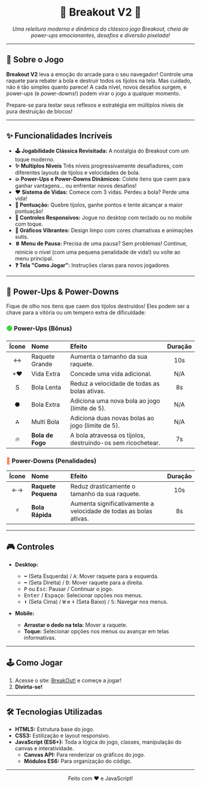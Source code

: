 <div align="center">
  <h1>🧱 Breakout V2 🚀</h1>
  <p>
    <em>Uma releitura moderna e dinâmica do clássico jogo Breakout, cheia de power-ups emocionantes, desafios e diversão pixelada!</em>
  </p>
  <p>
    </p>
</div>

---

## 🌟 Sobre o Jogo

**Breakout V2** leva a emoção do arcade para o seu navegador! Controle uma raquete para rebater a bola e destruir todos os tijolos na tela. Mas cuidado, não é tão simples quanto parece! A cada nível, novos desafios surgem, e power-ups (e power-downs!) podem virar o jogo a qualquer momento.

Prepare-se para testar seus reflexos e estratégia em múltiplos níveis de pura destruição de blocos!

---

## ✨ Funcionalidades Incríveis

* **🕹️ Jogabilidade Clássica Revisitada:** A nostalgia do Breakout com um toque moderno.
* **✨ Multiplos Niveis** Três níveis progressivamente desafiadores, com diferentes layouts de tijolos e velocidades de bola.
* **💥 Power-Ups e Power-Downs Dinâmicos:** Colete itens que caem para ganhar vantagens... ou enfrentar novos desafios!
* **❤️ Sistema de Vidas:** Comece com 3 vidas. Perdeu a bola? Perde uma vida!
* **💯 Pontuação:** Quebre tijolos, ganhe pontos e tente alcançar a maior pontuação!
* **📱 Controles Responsivos:** Jogue no desktop com teclado ou no mobile com toque.
* **🎨 Gráficos Vibrantes:** Design limpo com cores chamativas e animações sutis.
* **⏸️ Menu de Pausa:** Precisa de uma pausa? Sem problemas! Continue, reinicie o nível (com uma pequena penalidade de vida!) ou volte ao menu principal.
* **❓ Tela "Como Jogar":** Instruções claras para novos jogadores.

---

## 🚀 Power-Ups & Power-Downs

Fique de olho nos itens que caem dos tijolos destruídos! Eles podem ser a chave para a vitória ou um tempero extra de dificuldade:

### <span style="color:#32CD32;">🟢</span> Power-Ups (Bônus)

| Ícone | Nome             | Efeito                                                                | Duração |
| :---: | :--------------- | :-------------------------------------------------------------------- | :-----: |
|  ↔    | Raquete Grande   | Aumenta o tamanho da sua raquete.                                     |  10s    |
|  +♥   | Vida Extra       | Concede uma vida adicional.                                           |   N/A   |
|   S   | Bola Lenta       | Reduz a velocidade de todas as bolas ativas.                          |   8s    |
|   ●   | Bola Extra       | Adiciona uma nova bola ao jogo (limite de 5).                         |   N/A   |
|   ⁂  | Multi Bola       | Adiciona duas novas bolas ao jogo (limite de 5).                      |   N/A   |
|  🔥   | **Bola de Fogo** | A bola atravessa os tijolos, destruindo-os sem ricochetear.           |   7s    |

### <span style="color:#FF4500;">🔴</span> Power-Downs (Penalidades)

| Ícone | Nome               | Efeito                                                                | Duração |
| :---: | :----------------- | :-------------------------------------------------------------------- | :-----: |
|  ←→   | **Raquete Pequena**| Reduz drasticamente o tamanho da sua raquete.                         |  10s    |
|   ⚡   | **Bola Rápida** | Aumenta significativamente a velocidade de todas as bolas ativas.   |   8s    |

---

## 🎮 Controles

* **Desktop:**
    * <kbd>⬅️</kbd> (Seta Esquerda) / <kbd>A</kbd>: Mover raquete para a esquerda.
    * <kbd>➡️</kbd> (Seta Direita) / <kbd>D</kbd>: Mover raquete para a direita.
    * <kbd>P</kbd> ou <kbd>Esc</kbd>: Pausar / Continuar o jogo.
    * <kbd>Enter</kbd> / <kbd>Espaço</kbd>: Selecionar opções nos menus.
    * <kbd>⬆️</kbd> (Seta Cima) / <kbd>W</kbd> e <kbd>⬇️</kbd> (Seta Baixo) / <kbd>S</kbd>: Navegar nos menus.

* **Mobile:**
    * **Arrastar o dedo na tela:** Mover a raquete.
    * **Toque:** Selecionar opções nos menus ou avançar em telas informativas.

---

## 🕹️ Como Jogar

1.  Acesse o site: [BreakOut!](https://brunoberwig.github.io/JogoBreakOut/) e começe a jogar!
2.  **Divirta-se!**

---

## 🛠️ Tecnologias Utilizadas

* **HTML5:** Estrutura base do jogo.
* **CSS3:** Estilização e layout responsivo.
* **JavaScript (ES6+):** Toda a lógica do jogo, classes, manipulação do canvas e interatividade.
    * **Canvas API:** Para renderizar os gráficos do jogo.
    * **Módulos ES6:** Para organização do código.

---

<div align="center">
  <p>Feito com ❤️ e JavaScript!</p>
  </div>